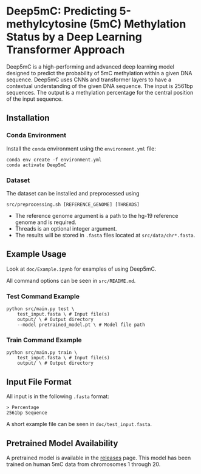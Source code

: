 # Deep5mC: Predicting 5-methylcytosine (5mC) Methylation Status by a Deep Learning Transformer Approach

Deep5mC is a high-performing and advanced deep learning model designed to predict the probability of 5mC methylation within a given DNA sequence. Deep5mC uses CNNs and transformer layers to have a contextual understanding of the given DNA sequence. The input is 2561bp sequences. The output is a methylation percentage for the central position of the input sequence.

## Installation

### Conda Environment 

Install the `conda` environment using the `environment.yml` file:
```
conda env create -f environment.yml
conda activate Deep5mC
```

### Dataset

The dataset can be installed and preprocessed using

```
src/preprocessing.sh [REFERENCE_GENOME] [THREADS]
```

- The reference genome argument is a path to the hg-19 reference genome and is required.
- Threads is an optional integer argument.
- The results will be stored in `.fasta` files located at `src/data/chr*.fasta`.

## Example Usage

Look at `doc/Example.ipynb` for examples of using Deep5mC. </br>

All command options can be seen in `src/README.md`.

### Test Command Example
```
python src/main.py test \
    test_input.fasta \ # Input file(s)
    output/ \ # Output directory
    --model pretrained_model.pt \ # Model file path
```
### Train Command Example
```
python src/main.py train \
    test_input.fasta \ # Input file(s)
    output/ \ # Output directory
```


## Input File Format

All input is in the following `.fasta` format:
```
> Percentage
2561bp Sequence
```
A short example file can be seen in `doc/test_input.fasta`.

## Pretrained Model Availability

A pretrained model is available in the [releases](https://github.com/qgenlab/Deep5mC/releases) page. This model has been trained on human 5mC data from chromosomes 1 through 20.
